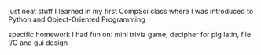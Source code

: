 just neat stuff I learned in my first CompSci class where I was introduced to Python and Object-Oriented Programming

specific homework I had fun on: mini trivia game, decipher for pig latin, file I/O and gui design
